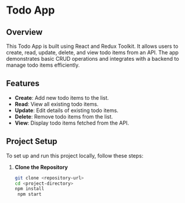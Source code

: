 # Todo App

## Overview

This Todo App is built using React and Redux Toolkit. It allows users to create, read, update, delete, and view todo items from an API. The app demonstrates basic CRUD operations and integrates with a backend to manage todo items efficiently.

## Features

- **Create**: Add new todo items to the list.
- **Read**: View all existing todo items.
- **Update**: Edit details of existing todo items.
- **Delete**: Remove todo items from the list.
- **View**: Display todo items fetched from the API.

## Project Setup

To set up and run this project locally, follow these steps:

1. **Clone the Repository**

   ```bash
   git clone <repository-url>
   cd <project-directory>
   npm install
    npm start
   ```
